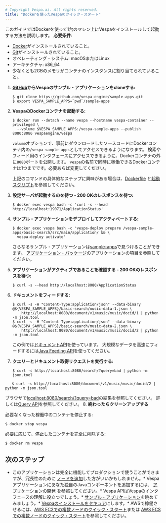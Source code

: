 ```yaml
---
# Copyright Vespa.ai. All rights reserved.
title: "Dockerを使ったVespaのクイック・スタート"
---
```


このガイドではDockerを使って1台のマシン上にVespaをインストールして起動する方法を説明します。
**必要条件**:
* [Docker](https://docs.docker.com/engine/install/)がインストールされていること。
* [Git](https://git-scm.com/downloads)がインストールされていること。
* オペレーティング・システム: macOSまたはLinux
* アーキテクチャ: x86_64
* 少なくとも2GBのメモリがコンテナのインスタンスに割り当てられていること。

1. **[GitHub](https://github.com/vespa-engine/sample-apps)からVespaのサンプル・アプリケーションをcloneする:**

   ```
   $ git clone https://github.com/vespa-engine/sample-apps.git
   $ export VESPA_SAMPLE_APPS=`pwd`/sample-apps
   ```
2. **VespaのDockerコンテナを起動する:**

   ```
   $ docker run --detach --name vespa --hostname vespa-container --privileged \
     --volume $VESPA_SAMPLE_APPS:/vespa-sample-apps --publish 8080:8080 vespaengine/vespa
   ```

   `volume`オプションで、事前にダウンロードしたソースコードにDockerコンテナ内の`/vespa-sample-apps`としてアクセスできるようになります。
   検索やフィード用のインタフェースにアクセスできるように、Dockerコンテナの外に`8080`ポートを公開します。
   `vespa`の名前で同時に稼働できるDockerコンテナは1つまでです。必要あらば変更してください。

   上記のコマンドの具体的なステップに興味がある場合は、[Dockerfile](https://github.com/vespa-engine/docker-image/blob/master/Dockerfile) と[起動スクリプト](https://github.com/vespa-engine/docker-image/blob/master/include/start-container.sh)を参照してください。
3. **設定サーバが起動するのを待つ - 200 OKのレスポンスを待つ:**

   ```
   $ docker exec vespa bash -c 'curl -s --head http://localhost:19071/ApplicationStatus'
   ```
4. **サンプル・アプリケーションをデプロイしてアクティベートする:**

   ```
   $ docker exec vespa bash -c 'vespa-deploy prepare /vespa-sample-apps/basic-search/src/main/application/ && \
     vespa-deploy activate'
   ```

   さらなるサンプル・アプリケーションは[sample-apps](https://github.com/vespa-engine/sample-apps/tree/master)で見つけることができます。
   [アプリケーション・パッケージ](../en/application-packages.html)のアプリケーションの項目を参照してください。
5. **アプリケーションがアクティブであることを確認する - 200 OKのレスポンスを待つ:**

   ```
   $ curl -s --head http://localhost:8080/ApplicationStatus
   ```
6. **ドキュメントをフィードする:**

   ```
   $ curl -s -H "Content-Type:application/json" --data-binary @${VESPA_SAMPLE_APPS}/basic-search/music-data-1.json \
       http://localhost:8080/document/v1/music/music/docid/1 | python -m json.tool
   $ curl -s -H "Content-Type:application/json" --data-binary @${VESPA_SAMPLE_APPS}/basic-search/music-data-2.json \
       http://localhost:8080/document/v1/music/music/docid/2 | python -m json.tool
   ```

   この例では[ドキュメントAPI](../en/reference/document-v1-api-reference.html)を使っています。
   大規模なデータを高速にフィードするには[Java Feeding API](../en/vespa-feed-client.html)を使ってください。
7. **クエリーとドキュメント取得リクエストを実行する:**

   ```
   $ curl -s http://localhost:8080/search/?query=bad | python -m json.tool
   ```
```
   $ curl -s http://localhost:8080/document/v1/music/music/docid/2 | python -m json.tool
   ```

   ブラウザで[localhost:8080/search/?query=bad](http://localhost:8080/search/?query=bad)の結果を参照してください。
   詳しくは[Query API](../en/query-api.html)を参照してください。
8. **終わったらクリーンアップする**

   必要なくなった稼働中のコンテナを停止する:

   ```
   $ docker stop vespa
   ```

   必要に応じて、停止したコンテナを完全に削除する:

   ```
   $ docker rm vespa
   ```

## 次のステップ
* このアプリケーションは完全に機能してプロダクションで使うことができますが、冗長性のために
  [ノードを追加](../en/operations-selfhosted/multinode-systems.html )した方がいいかもしれません。* Vespaアプリケーションにあなた独自のJavaコンポーネントを追加するには、
    [アプリケーションの開発](../en/developer-guide.html)
    を参照してください。* [Vespa API](../en/api.html)はVespaのインタフェースの理解に役立つでしょう。* [サンプル・アプリケーション](https://github.com/vespa-engine/sample-apps/tree/master)を眺めてみましょう。* [Vespaのインストールをセキュア](../en/operations-selfhosted/securing-your-vespa-installation.html)にします。* AWSで稼働させるには、[AWS EC2での複数ノードのクイック・スタート](../en/operations-selfhosted/multinode-systems.html#aws-ec2)または
            [AWS ECSでの複数ノードのクイック・スタート](../en/operations-selfhosted/multinode-systems.html#aws-ecs)を参照してください。
